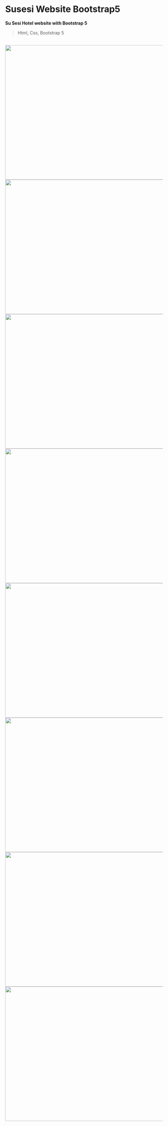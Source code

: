 # Susesi Website Bootstrap5
**Su Sesi Hotel website with Bootstrap 5**
<br/>
> Html, Css, Bootstrap 5
<br/>

<img src="https://user-images.githubusercontent.com/65288948/198900798-9f94969e-8d1a-42d2-9c18-bbf95c2644a9.png"  width="1400" height="430">
<br/>
<img src="https://user-images.githubusercontent.com/65288948/198900801-6038240d-9b33-4de7-8473-66d612866e28.png"  width="1400" height="430">
<br/>
<img src="https://user-images.githubusercontent.com/65288948/198900802-c5b753aa-399e-4d64-a6eb-aab665e4105a.png"  width="1400" height="430">
<br/>
<img src="https://user-images.githubusercontent.com/65288948/198900805-1f0eb7f1-9314-45db-890c-5d15d0b8d7c0.png"  width="1400" height="430">
<br/>
<img src="https://user-images.githubusercontent.com/65288948/198900806-49717afa-f15f-4a39-8e4f-0c538ab00305.png"  width="1400" height="430">
<br/>
<img src="https://user-images.githubusercontent.com/65288948/198900808-4cde5469-99a3-427b-ab81-9a834ec9e184.png"  width="1400" height="430">
<br/>
<img src="https://user-images.githubusercontent.com/65288948/198900809-f90f63b6-6e4c-4c1a-a561-57b2e50005da.png"  width="1400" height="430">
<br/>
<img src="https://user-images.githubusercontent.com/65288948/198900810-3d6383ea-9429-4720-9119-01f057ac70c9.png"  width="1400" height="430">

